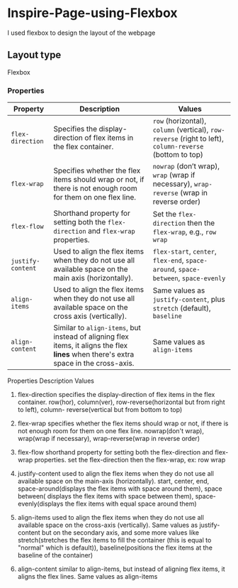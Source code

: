 # Inspire-Page-using-Flexbox
I used flexbox to design the layout of the webpage
## Layout type
Flexbox
### Properties
| **Property**       | **Description**                                                                                                                                                                         | **Values**                                                                                                                                                                              |
|--------------------|-----------------------------------------------------------------------------------------------------------------------------------------------------------------------------------------|------------------------------------------------------------------------------------------------------------------------------------------------------------------------------------------|
| `flex-direction`   | Specifies the display-direction of flex items in the flex container.                                                                                                                   | `row` (horizontal), `column` (vertical), `row-reverse` (right to left), `column-reverse` (bottom to top)                                                                               |
| `flex-wrap`        | Specifies whether the flex items should wrap or not, if there is not enough room for them on one flex line.                                                                            | `nowrap` (don’t wrap), `wrap` (wrap if necessary), `wrap-reverse` (wrap in reverse order)                                                                                               |
| `flex-flow`        | Shorthand property for setting both the `flex-direction` and `flex-wrap` properties.                                                                                                   | Set the `flex-direction` then the `flex-wrap`, e.g., `row wrap`                                                                                                                         |
| `justify-content`  | Used to align the flex items when they do not use all available space on the main axis (horizontally).                                                                                 | `flex-start`, `center`, `flex-end`, `space-around`, `space-between`, `space-evenly`                                                                                                     |
| `align-items`      | Used to align the flex items when they do not use all available space on the cross axis (vertically).                                                                                  | Same values as `justify-content`, plus `stretch` (default), `baseline`                                                                                                                  |
| `align-content`    | Similar to `align-items`, but instead of aligning flex items, it aligns the flex **lines** when there's extra space in the cross-axis.                                                | Same values as `align-items`                                                                                                                                                           |



Properties                                                           Description                                                                                                                                              Values
1. flex-direction                          specifies the display-direction of flex items in the flex container.                                                                            row(hor), column(ver), row-reverse(horizontal but from right to left), column-                                                                                                                                                                                                 reverse(vertical but from bottom to top)
  

2. flex-wrap                               specifies whether the flex items should wrap or not, if there is not enough room for them on one flex line.                                     nowrap(don't wrap), wrap(wrap if necessary), wrap-reverse(wrap in reverse order)




3. flex-flow                              shorthand property for setting both the flex-direction and flex-wrap properties.                                                                 set the flex-direction then the flex-wrap, ex: row wrap 




4. justify-content                        used to align the flex items when they do not use all available space on the main-axis (horizontally).                                            start, center, end, space-around(displays the flex items with space around them),                                                                                                                                                                                              space between( displays the flex items with space between them), space-                                                                                                                                                                                                        evenly(displays the flex items with equal space around them)




5. align-items                            used to align the flex items when they do not use all available space on the cross-axis (vertically).                                              Same values as justify-content but on the secondary axis, and some more values                                                                                                                                                                                                 like stretch(stretches the flex items to fill the container (this is equal to                                                                                                                                                                                                  "normal" which is default)), baseline(positions the flex items at the baseline of                                                                                                                                                                                               the container) 




6. align-content                          similar to align-items, but instead of aligning flex items, it aligns the flex lines.                                                              Same values as align-items
